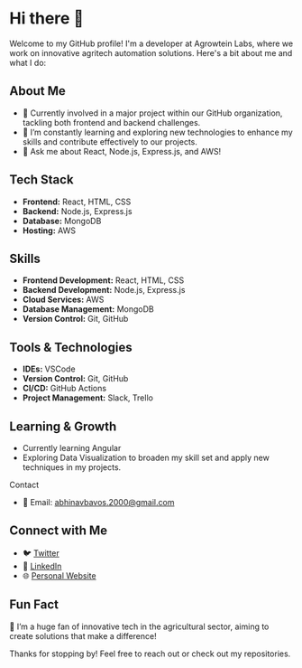 # Hi there 👋

Welcome to my GitHub profile! I'm a developer at Agrowtein Labs, where we work on innovative agritech automation solutions. Here's a bit about me and what I do:

## About Me
- 🔭 Currently involved in a major project within our GitHub organization, tackling both frontend and backend challenges.
- 🌱 I’m constantly learning and exploring new technologies to enhance my skills and contribute effectively to our projects.
- 💬 Ask me about React, Node.js, Express.js, and AWS!

## Tech Stack
- **Frontend:** React, HTML, CSS
- **Backend:** Node.js, Express.js
- **Database:** MongoDB
- **Hosting:** AWS

## Skills
- **Frontend Development:** React, HTML, CSS
- **Backend Development:** Node.js, Express.js
- **Cloud Services:** AWS
- **Database Management:** MongoDB
- **Version Control:** Git, GitHub

## Tools & Technologies
- **IDEs:** VSCode
- **Version Control:** Git, GitHub
- **CI/CD:** GitHub Actions
- **Project Management:** Slack, Trello

## Learning & Growth
- Currently learning Angular
- Exploring Data Visualization to broaden my skill set and apply new techniques in my projects.

 Contact
- 📧 Email: [abhinavbavos.2000@gmail.com](mailto:abhinavbavos.2000@.com)

## Connect with Me
- 🐦 [Twitter](https://x.com/BavosAbhinav)
- 💼 [LinkedIn](https://www.linkedin.com/in/abhinav-bavos/)
- 🌐 [Personal Website](https://www.yourwebsite.com)  <!-- Add your personal website link -->


## Fun Fact
🌟 I’m a huge fan of innovative tech in the agricultural sector, aiming to create solutions that make a difference!

Thanks for stopping by! Feel free to reach out or check out my repositories.
